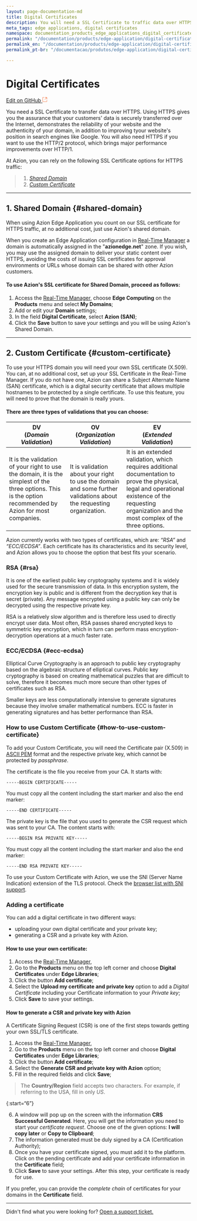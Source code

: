 ```yaml
---
layout: page-documentation-md
title: Digital Certificates
description: You will need a SSL Certificate to traffic data over HTTPS. 
meta_tags: edge applications, digital certificates
namespace: documentation_products_edge_applications_digital_certificates
permalink: "/documentation/products/edge-application/digital-certificates/"
permalink_en: "/documentation/products/edge-application/digital-certificates/"
permalink_pt-br: "/documentacao/produtos/edge-application/digital-certificates/"

---
```

# Digital **Certificates**

[Edit on GitHub <svg width="14" height="14" xmlns="http://www.w3.org/2000/svg"><g fill="none" stroke="#F3652B"><path d="M4.81.71H.672v11.43H12.1V8.001" stroke-width=".8"/><path d="M6.87.786h5.155V5.94M6.31 6.5L12.026.786"/></g></svg>](https://github.com/aziontech/docs_en/blob/master/products/edge-application/digital-certificates/2021-01-14-index.md)

You need a SSL Certificate to transfer data over HTTPS. Using HTTPS gives you the assurance that your customers' data is securely transferred over the Internet, demonstrates the reliability of your website and the authenticity of your domain, in addition to improving tyour website's position in search engines like Google. You will also need HTTPS if you want to use the HTTP/2 protocol, which brings major performance improvements over HTTP/1.

At Azion, you can rely on the following SSL Certificate options for HTTPS traffic:

> 1. _[Shared Domain](#shared-domain)_
> 2. _[Custom Certificate](#custom-certificate)_

---

## 1. Shared Domain {#shared-domain}

When using Azion Edge Application you count on our SSL certificate for HTTPS traffic, at no additional cost, just use Azion's shared domain.

When you create an Edge Application configuration in [Real-Time Manager](https://manager.azion.com/) a domain is automatically assigned in the "**azionedge.net**" zone. If you wish, you may use the assigned domain to deliver your static content over HTTPS, avoiding the costs of issuing SSL certificates for approval environments or URLs whose domain can be shared with other Azion customers.

#### To use Azion's SSL certificate for Shared Domain, proceed as follows:

1.  Access the [Real-Time Manager](https://manager.azion.com/), choose **Edge Computing** on the **Products** menu and select **My Domains**;
2.  Add or edit your **Domain** settings;
3.  In the field **Digital Certificate**, select **Azion (SAN)**;
4.  Click the **Save** button to save your settings and you will be using Azion's Shared Domain.

---

## 2. Custom Certificate {#custom-certificate}

To use your HTTPS domain you will need your own SSL certificate (X.509). You can, at no additional cost, set up your SSL Certificate in the Real-Time Manager. If you do not have one, Azion can share a Subject Alternate Name (SAN) certificate, which is a digital security certificate that allows multiple hostnames to be protected by a single certificate. To use this feature, you will need to prove that the domain is really yours. 

#### There are three types of validations that you can choose:

| DV <br/>(_Domain Validation_)                                | OV <br/> (_Organization Validation_)                         | EV <br/>(_Extended Validation_)                              |
| ------------------------------------------------------------ | ------------------------------------------------------------ | ------------------------------------------------------------ |
| It is the validation of your right to use the domain, it is the simplest of the three options. This is the option recommended by Azion for most companies. | It is validation about your right to use the domain and some further validations about the requesting organization. | It is an extended validation, which requires additional documentation to prove the physical, legal and operational existence of the requesting organization and the most complex of the three options. |

Azion currently works with two types of certificates, which are: *“RSA”* and *“ECC/ECDSA”*. Each certificate has its characteristics and its security level, and Azion allows you to choose the option that best fits your scenario.

### RSA {#rsa}

It is one of the earliest public key cryptography systems and it is widely used for the secure transmission of data. In this encryption system, the encryption key is public and is different from the decryption key that is secret (private). Any message encrypted using a public key can only be decrypted using the respective private key.  

RSA is a relatively slow algorithm and is therefore less used to directly encrypt user data. Most often, RSA passes shared encrypted keys to symmetric key encryption, which in turn can perform mass encryption-decryption operations at a much faster rate.

### ECC/ECDSA  {#ecc-ecdsa}

Elliptical Curve Cryptography is an approach to public key cryptography based on the algebraic structure of elliptical curves. Public key cryptography is based on creating mathematical puzzles that are difficult to solve, therefore it becomes much more secure than other types of certificates such as RSA.

Smaller keys are less computationally intensive to generate signatures because they involve smaller mathematical numbers. ECC is faster in generating signatures and has better performance than RSA.

### How to use Custom Certificate {#how-to-use-custom-certificate}

To add your Custom Certificate, you will need the Certificate pair (X.509) in [ASCII PEM](https://www.google.com.br/search?q=Como+converter+um+certificado+PFX+para+PEM&cad=h) format and the respective private key, which cannot be protected by *passphrase*.

The certificate is the file you receive from your CA. It starts with:

~~~
-----BEGIN CERTIFICATE-----
~~~

You must copy all the content including the start marker and also the end marker:

~~~
-----END CERTIFICATE-----
~~~

The private key is the file that you used to generate the CSR request which was sent to your CA. The content starts with:

~~~
-----BEGIN RSA PRIVATE KEY-----
~~~

You must copy all the content including the start marker and also the end marker:

~~~
-----END RSA PRIVATE KEY-----
~~~

To use your Custom Certificate with Azion, we use the SNI (Server Name Indication) extension of the TLS protocol. Check the [browser list with SNI support](https://caniuse.com/#feat=sni).

### Adding a certificate

You can add a digital certificate in two different ways: 

- uploading your own digital certificate and your private key;
- generating a CSR and a private key with Azion.

#### How to use your own certificate:

1.  Access the [Real-Time Manager](https://manager.azion.com/), 
2.  Go to the **Products** menu on the top left corner and choose **Digital Certificates** under **Edge Libraries**;
3.  Click the button **Add certificate**;
4.  Select the **Upload my certificate and private key** option to add a *Digital Certificate* including your Certificate information to your *Private key*;
5.  Click **Save** to save your settings.

#### How to generate a CSR and private key with Azion

A Certificate Signing Request (CSR) is one of the first steps towards getting your own SSL/TLS certificate.

1.  Access the [Real-Time Manager](https://manager.azion.com/), 
2.  Go to the **Products** menu on the top left corner and choose **Digital Certificates** under **Edge Libraries**;
3.  Click the button **Add certificate**;
4.  Select the **Generate CSR and private key with Azion** option;
5.  Fill in the required fields and click **Save**;

> The **Country/Region** field accepts two characters. For example, if referring to the USA, fill in only *US*.

{:start=“6”}

6. A window will pop up on the screen with the information **CRS Successful Generated**. Here, you will get the information you need to start your *certificate request*. Choose one of the given options: **I will copy later** or **Copy to Clipboard**;
7. The information generated must be duly signed by a CA (Certification Authority);
8. Once you have your certificate signed, you must add it to the platform. Click on the pending certificate and add your certificate information in the **Certificate** field;
9. Click **Save** to save your settings. After this step, your certificate is ready for use.

If you prefer, you can provide the *complete chain* of certificates for your domains in the **Certificate** field.

---

Didn't find what you were looking for? [Open a support ticket.](https://tickets.azion.com/)

